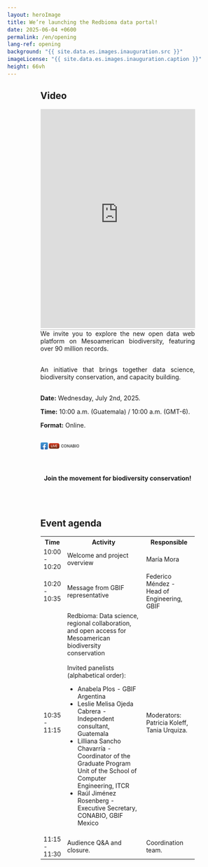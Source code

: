 ```yaml
---
layout: heroImage
title: We’re launching the Redbioma data portal!
date: 2025-06-04 +0600
permalink: /en/opening
lang-ref: opening
background: "{{ site.data.es.images.inauguration.src }}"
imageLicense: "{{ site.data.es.images.inauguration.caption }}"
height: 66vh
---
```

<div style="width:70%; margin:0 auto; text-align: justify;">
  <h2>Video</h2>
  <iframe class="mt-2" width="100%" height="500" src="https://www.youtube.com/embed/eI5JdZL_e30?si=82s1dHU6VovhWQm8" title="YouTube video player" frameborder="0" allow="accelerometer; autoplay; clipboard-write; encrypted-media; gyroscope; picture-in-picture; web-share" referrerpolicy="strict-origin-when-cross-origin" allowfullscreen></iframe>
  
  <div class="mt-6" style = "border-top: 1px solid #bbb;"></div>
  We invite you to explore the new open data web platform on Mesoamerican biodiversity, featuring over 90 million records.
  <br><br>

An initiative that brings together data science, biodiversity conservation, and capacity building.
<br><br>

<b>Date:</b> Wednesday, July 2nd, 2025.
<br>

<b>Time:</b> 10:00 a.m. (Guatemala) / 10:00 a.m. (GMT-6).
<br>

<b>Format:</b> Online.
<br><br>

<img src="/assets/images/icons/img_FBLive-Conabio.png" alt="Facebook Live" width="25%">
<br><br><br>

<h4 style="text-align: center"><b>Join the movement for biodiversity conservation!</b></h4>
<br><br>
</div>

<div style="width:70%; margin:0 auto;">
<h2>Event agenda</h2>

<table>
  <tr>
    <th style="width:15%">Time</th>
    <th>Activity</th>
    <th>Responsible</th>
  </tr>
  <tr>
    <td>10:00 - 10:20</td>
    <td>Welcome and project overview</td>
    <td>María Mora</td>
  </tr>
  <tr>
    <td>10:20 - 10:35</td>
    <td>Message from GBIF representative</td>
    <td>Federico Méndez - Head of Engineering, GBIF</td>
  </tr>
  <tr>
    <td>10:35 - 11:15</td>
    <td>Redbioma: Data science, regional collaboration, and open access for Mesoamerican biodiversity conservation
    <br>
    <br>
    Invited panelists (alphabetical order):
    <ul>
        <li>Anabela Plos - GBIF Argentina</li>
        <li>Leslie Melisa Ojeda Cabrera - Independent consultant, Guatemala</li>
        <li>Lilliana Sancho Chavarría - Coordinator of the Graduate Program Unit of the School of Computer Engineering, ITCR</li>
        <li>Raúl Jiménez Rosenberg - Executive Secretary, CONABIO, GBIF Mexico</li>
    </ul>
    </td>
    <td>Moderators: Patricia Koleff, Tania Urquiza.
    </td>
  </tr>
  <tr>
    <td>11:15 - 11:30</td>
    <td>Audience Q&A and closure.</td>
    <td>Coordination team.</td>
  </tr>
</table>
</div>
